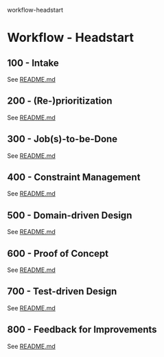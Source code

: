 workflow-headstart
# Workflow - Headstart

## 100 - Intake

See [README.md](./100/README.md)

## 200 - (Re-)prioritization

See [README.md](./200/README.md)

## 300 - Job(s)-to-be-Done

See [README.md](./300/README.md)

## 400 - Constraint Management

See [README.md](./400/README.md)

## 500 - Domain-driven Design

See [README.md](./500/README.md)

## 600 - Proof of Concept

See [README.md](./600/README.md)

## 700 - Test-driven Design

See [README.md](./700/README.md)

## 800 - Feedback for Improvements

See [README.md](./800/README.md)
